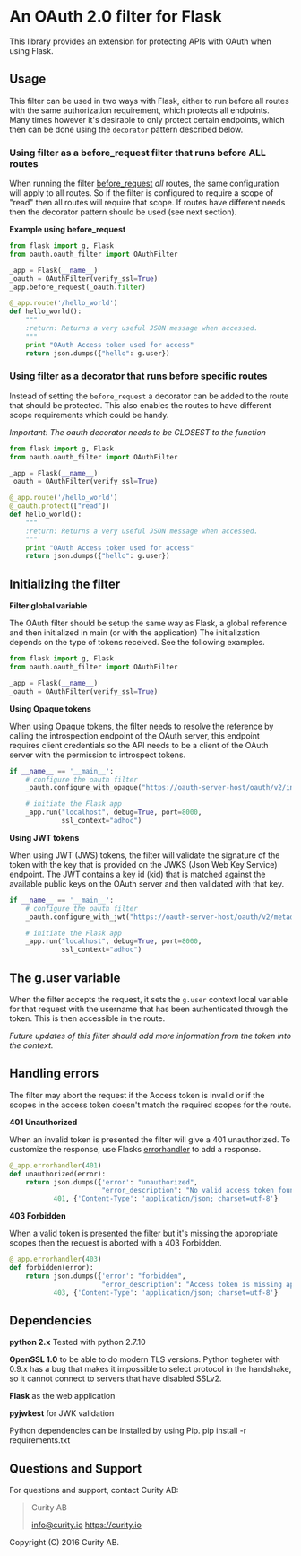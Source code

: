 # An OAuth 2.0 filter for Flask
This library provides an extension for protecting APIs with OAuth when using Flask.

## Usage

This filter can be used in two ways with Flask, either to run before all routes with the same authorization requirement,
which protects all endpoints. Many times however it's desirable to only protect certain endpoints, which then can be done
using the `decorator` pattern described below.

### Using filter as a before_request filter that runs before ALL routes

When running the filter [before_request](http://flask.pocoo.org/docs/0.11/api/#flask.Flask.before_request)  *all* routes, the same configuration will apply to all routes. So if the filter is
 configured to require a scope of "read" then all routes will require that scope. If routes have different needs then
 the decorator pattern should be used (see next section).

**Example using before_request**

```python
from flask import g, Flask
from oauth.oauth_filter import OAuthFilter

_app = Flask(__name__)
_oauth = OAuthFilter(verify_ssl=True)
_app.before_request(_oauth.filter)

@_app.route('/hello_world')
def hello_world():
    """
    :return: Returns a very useful JSON message when accessed.
    """
    print "OAuth Access token used for access"
    return json.dumps({"hello": g.user})
```


### Using filter as a decorator that runs before specific routes

Instead of setting the `before_request` a decorator can be added to the route that should be protected. This also enables the routes to have
 different scope requirements which could be handy.

*Important: The oauth decorator needs to be CLOSEST to the function*

```python
from flask import g, Flask
from oauth.oauth_filter import OAuthFilter

_app = Flask(__name__)
_oauth = OAuthFilter(verify_ssl=True)

@_app.route('/hello_world')
@_oauth.protect(["read"])
def hello_world():
    """
    :return: Returns a very useful JSON message when accessed.
    """
    print "OAuth Access token used for access"
    return json.dumps({"hello": g.user})
```

## Initializing the filter

**Filter global variable**

The OAuth filter should be setup the same way as Flask, a global reference and then initialized in main (or with the application)
The initialization depends on the type of tokens received. See the following examples.

```python
from flask import g, Flask
from oauth.oauth_filter import OAuthFilter

_app = Flask(__name__)
_oauth = OAuthFilter(verify_ssl=True)
```

**Using Opaque tokens**

When using Opaque tokens, the filter needs to resolve the reference by calling the introspection endpoint of the
OAuth server, this endpoint requires client credentials so the API needs to be a client of the OAuth server with the
permission to introspect tokens.

```python
if __name__ == '__main__':
    # configure the oauth filter
    _oauth.configure_with_opaque("https://oauth-server-host/oauth/v2/introspection", "api-client-id", "api-client-secret")

    # initiate the Flask app
    _app.run("localhost", debug=True, port=8000,
             ssl_context="adhoc")
```

**Using JWT tokens**

When using JWT (JWS) tokens, the filter will validate the signature of the token with the key that is provided on the
JWKS (Json Web Key Service) endpoint. The JWT contains a key id (kid) that is matched against the available public keys
on the OAuth server and then validated with that key.

```python
if __name__ == '__main__':
    # configure the oauth filter
    _oauth.configure_with_jwt("https://oauth-server-host/oauth/v2/metadata/jwks", "configured-issuer", "audience-of-token")

    # initiate the Flask app
    _app.run("localhost", debug=True, port=8000,
             ssl_context="adhoc")
```

## The g.user variable

When the filter accepts the request, it sets the `g.user` context local variable for that request with the username that
has been authenticated through the token. This is then accessible in the route.

*Future updates of this filter should add more information from the token into the context.*


## Handling errors

The filter may abort the request if the Access token is invalid or if the scopes in the access token doesn't match the
required scopes for the route.

**401 Unauthorized**

When an invalid token is presented the filter will give a 401 unauthorized.
To customize the response, use Flasks [errorhandler](http://flask.pocoo.org/docs/0.11/api/#flask.Flask.errorhandler) to add a response.

```python
@_app.errorhandler(401)
def unauthorized(error):
    return json.dumps({'error': "unauthorized",
                       "error_description": "No valid access token found"}), \
           401, {'Content-Type': 'application/json; charset=utf-8'}
```

**403 Forbidden**

When a valid token is presented the filter but it's missing the appropriate scopes then the request is aborted
with a 403 Forbidden.

```python
@_app.errorhandler(403)
def forbidden(error):
    return json.dumps({'error': "forbidden",
                       "error_description": "Access token is missing appropriate scopes"}), \
           403, {'Content-Type': 'application/json; charset=utf-8'}
```

## Dependencies

**python 2.x** Tested with python 2.7.10

**OpenSSL 1.0** to be able to do modern TLS versions. Python togheter with 0.9.x has a bug that makes it impossible to select protocol in the handshake, so it cannot connect to servers that have disabled SSLv2.

**Flask** as the web application

**pyjwkest** for JWK validation

Python dependencies can be installed by using Pip.
	pip install -r requirements.txt


## Questions and Support

For questions and support, contact Curity AB:

> Curity AB
>
> info@curity.io
> https://curity.io


Copyright (C) 2016 Curity AB.